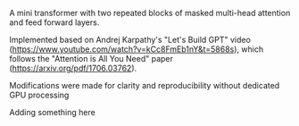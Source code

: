 A mini transformer with two repeated blocks of masked multi-head attention and feed forward layers. 

Implemented based on Andrej Karpathy's "Let's Build GPT" video (https://www.youtube.com/watch?v=kCc8FmEb1nY&t=5868s), which 
follows the "Attention is All You Need" paper (https://arxiv.org/pdf/1706.03762).

Modifications were made for clarity and reproducibility without dedicated GPU processing


Adding something here

